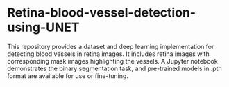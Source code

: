 # Retina-blood-vessel-detection-using-UNET
This repository provides a dataset and deep learning implementation for detecting blood vessels in retina images. It includes retina images with corresponding mask images highlighting the vessels. A Jupyter notebook demonstrates the binary segmentation task, and pre-trained models in .pth format are available for use or fine-tuning.
